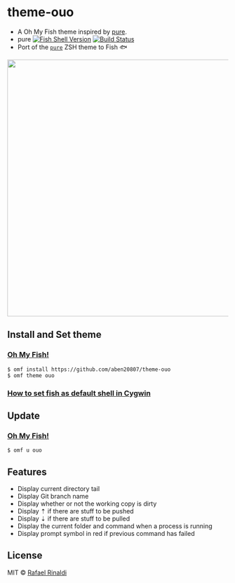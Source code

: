 # theme-ouo

+ A Oh My Fish theme inspired by [pure](https://github.com/rafaelrinaldi/pure).
+ pure [![Fish Shell Version](https://img.shields.io/badge/fish-v2.5.0-007EC7.svg?style=flat-square)](http://fishshell.com) [![Build Status][travis-badge]][travis-link]
+ Port of the [`pure`](https://github.com/sindresorhus/pure) ZSH theme to Fish 🐟

<p align=center>
  <img width=585 src=https://imgur.com/sdqf7he.png>
</p>

## Install and Set theme

### [Oh My Fish!](https://github.com/oh-my-fish)

```fish
$ omf install https://github.com/aben20807/theme-ouo
$ omf theme ouo
```

### [How to set fish as default shell in Cygwin](https://stackoverflow.com/a/34683320/6734174)

## Update

### [Oh My Fish!](https://github.com/oh-my-fish)

```fish
$ omf u ouo
```

## Features

* Display current directory tail
* Display Git branch name
* Display whether or not the working copy is dirty
* Display ⇡ if there are stuff to be pushed
* Display ⇣ if there are stuff to be pulled
* Display the current folder and command when a process is running
* Display prompt symbol in red if previous command has failed

## License

MIT © [Rafael Rinaldi](http://rinaldi.io)

[travis-link]: https://travis-ci.org/rafaelrinaldi/pure
[travis-badge]: https://img.shields.io/travis/rafaelrinaldi/pure.svg
